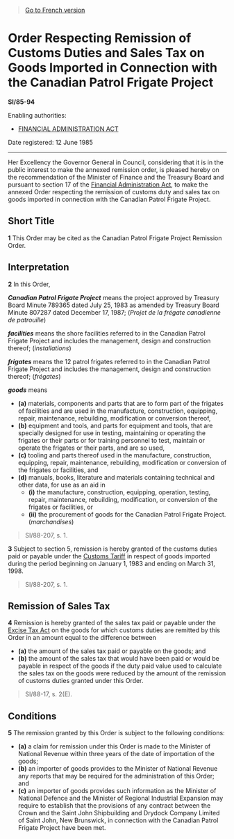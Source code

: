 > [Go to French version](/fr/Règlements/Textes%20réglementaires/85/94.md)

# Order Respecting Remission of Customs Duties and Sales Tax on Goods Imported in Connection with the Canadian Patrol Frigate Project

**SI/85-94**

Enabling authorities: 
- [FINANCIAL ADMINISTRATION ACT](/en/Acts/Revised%20Statutes%20of%20Canada/F/F-11.md)

Date registered: 12 June 1985

----------

Her Excellency the Governor General in Council, considering that it is in the public interest to make the annexed remission order, is pleased hereby on the recommendation of the Minister of Finance and the Treasury Board and pursuant to section 17 of the [Financial Administration Act](/en/Acts/Revised%20Statutes%20of%20Canada/F/F-11.md), to make the annexed Order respecting the remission of customs duty and sales tax on goods imported in connection with the Canadian Patrol Frigate Project.




## Short Title


**1** This Order may be cited as the Canadian Patrol Frigate Project Remission Order.




## Interpretation


**2** In this Order,

***Canadian Patrol Frigate Project*** means the project approved by Treasury Board Minute 789365 dated July 25, 1983 as amended by Treasury Board Minute 807287 dated December 17, 1987; (*Projet de la frégate canadienne de patrouille*)

***facilities*** means the shore facilities referred to in the Canadian Patrol Frigate Project and includes the management, design and construction thereof; (*installations*)

***frigates*** means the 12 patrol frigates referred to in the Canadian Patrol Frigate Project and includes the management, design and construction thereof; (*frégates*)

***goods*** means
- **(a)** materials, components and parts that are to form part of the frigates of facilities and are used in the manufacture, construction, equipping, repair, maintenance, rebuilding, modification or conversion thereof,
- **(b)** equipment and tools, and parts for equipment and tools, that are specially designed for use in testing, maintaining or operating the frigates or their parts or for training personnel to test, maintain or operate the frigates or their parts, and are so used,
- **(c)** tooling and parts thereof used in the manufacture, construction, equipping, repair, maintenance, rebuilding, modification or conversion of the frigates or facilities, and
- **(d)** manuals, books, literature and materials containing technical and other data, for use as an aid in
	- **(i)** the manufacture, construction, equipping, operation, testing, repair, maintenance, rebuilding, modification, or conversion of the frigates or facilities, or
	- **(ii)** the procurement of goods for the Canadian Patrol Frigate Project. (*marchandises*)
> SI/88-207, s. 1.




**3** Subject to section 5, remission is hereby granted of the customs duties paid or payable under the [Customs Tariff](/en/Acts/Statutes%20of%20Canada/1997/c.%2036.md) in respect of goods imported during the period beginning on January 1, 1983 and ending on March 31, 1998.
> SI/88-207, s. 1.





## Remission of Sales Tax


**4** Remission is hereby granted of the sales tax paid or payable under the [Excise Tax Act](/en/Acts/Revised%20Statutes%20of%20Canada/E/E-15.md) on the goods for which customs duties are remitted by this Order in an amount equal to the difference between
- **(a)** the amount of the sales tax paid or payable on the goods;
and
- **(b)** the amount of the sales tax that would have been paid or would be payable in respect of the goods if the duty paid value used to calculate the sales tax on the goods were reduced by the amount of the remission of customs duties granted under this Order.
> SI/88-17, s. 2(E).





## Conditions


**5** The remission granted by this Order is subject to the following conditions:
- **(a)** a claim for remission under this Order is made to the Minister of National Revenue within three years of the date of importation of the goods;
- **(b)** an importer of goods provides to the Minister of National Revenue any reports that may be required for the administration of this Order; and
- **(c)** an importer of goods provides such information as the Minister of National Defence and the Minister of Regional Industrial Expansion may require to establish that the provisions of any contract between the Crown and the Saint John Shipbuilding and Drydock Company Limited of Saint John, New Brunswick, in connection with the Canadian Patrol Frigate Project have been met.


